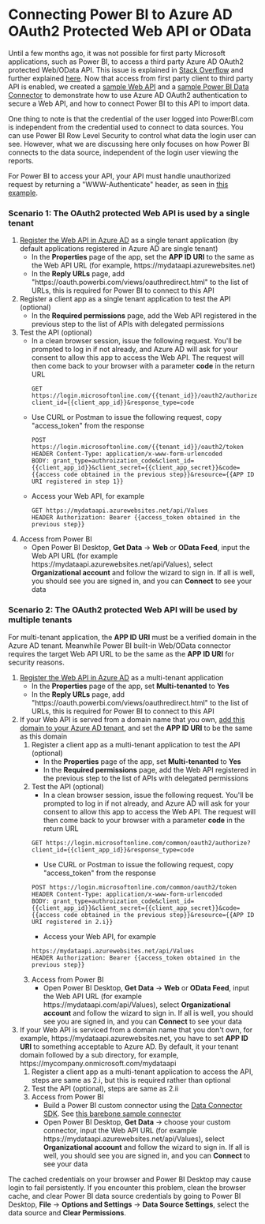# Connecting Power BI to Azure AD OAuth2 Protected Web API or OData

Until a few months ago, it was not possible for first party Microsoft applications, such as Power BI, to access a third party Azure AD OAuth2 protected Web/OData API. This issue is explained in [Stack Overflow](https://stackoverflow.com/questions/28293791/waad-authentication-with-webapi-odata-service-consumed-by-excel-powerquery) and further explained [here](/PowerBIOData/PBIEODataExplained.pdf). Now that access from first party client to third party API is enabled, we created a [sample Web API](/PowerBIOData/Oauth2Odata) and a [sample Power BI Data Connector](/PowerBIOData/OAuth2DataConnector) to demonstrate how to use Azure AD OAuth2 authentication to secure a Web API, and how to connect Power BI to this API to import data. 

One thing to note is that the credential of the user logged into PowerBI.com is independent from the credential used to connect to data sources. You can use Power BI Row Level Security to control what data the login user can see. However, what we are discussing here only focuses on how Power BI connects to the data source, independent of the login user viewing the reports.

For Power BI to access your API, your API must handle unauthorized request by returning a "WWW-Authenticate" header, as seen in [this example](/PowerBIOData/Oauth2Odata/CustomAuthorization.cs).

### Scenario 1: The OAuth2 protected Web API is used by a single tenant
1. [Register the Web API in Azure AD](https://docs.microsoft.com/en-us/azure/active-directory/active-directory-app-registration) as a single tenant application (by default applications registered in Azure AD are single tenant)  
    * In the __Properties__ page of the app, set the __APP ID URI__ to the same as the Web API URL (for example, https://<i></i>mydataapi.azurewebsites.net)  
    * In the __Reply URLs__ page, add "https://<i></i>oauth.powerbi.com/views/oauthredirect.html" to the list of URLs, this is required for Power BI to connect to this API  
2. Register a client app as a single tenant application to test the API (optional)  
    * In the __Required permissions__ page, add the Web API registered in the previous step to the list of APIs with delegated permissions  
3. Test the API (optional)
    * In a clean browser session, issue the following request. You'll be prompted to log in if not already, and Azure AD will ask for your consent to allow this app to access the Web API. The request will then come back to your browser with a parameter __code__ in the return URL
        ```
        GET https://login.microsoftonline.com/{{tenant_id}}/oauth2/authorize?client_id={{client_app_id}}&response_type=code  
        ```
    * Use CURL or Postman to issue the following request, copy "access_token" from the response  
        ```
        POST https://login.microsoftonline.com/{{tenant_id}}/oauth2/token
        HEADER Content-Type: application/x-www-form-urlencoded
        BODY: grant_type=authroization_code&client_id={{client_app_id}}&client_secret={{client_app_secret}}&code={{access code obtained in the previous step}}&resource={{APP ID URI registered in step 1}}  
        ```
    * Access your Web API, for example  
        ```
        GET https://mydataapi.azurewebsites.net/api/Values  
        HEADER Authorization: Bearer {{access_token obtained in the previous step}}  
        ```
4. Access from Power BI  
    * Open Power BI Desktop, __Get Data__ -> __Web__ or __OData Feed__, input the Web API URL (for example https://<i></i>mydataapi.azurewebsites.net/api/Values), select __Organizational account__ and follow the wizard to sign in. If all is well, you should see you are signed in, and you can __Connect__ to see your data  

### Scenario 2: The OAuth2 protected Web API will be used by multiple tenants
For multi-tenant application, the __APP ID URI__ must be a verified domain in the Azure AD tenant. Meanwhile Power BI built-in Web/OData connector requires the target Web API URL to be the same as the __APP ID URI__ for security reasons.
1. [Register the Web API in Azure AD](https://docs.microsoft.com/en-us/azure/active-directory/active-directory-app-registration) as a multi-tenant application
    * In the __Properties__ page of the app, set __Multi-tenanted__ to __Yes__
    * In the __Reply URLs__ page, add "https://<i></i>oauth.powerbi.com/views/oauthredirect.html" to the list of URLs, this is required for Power BI to connect to this API
2. If your Web API is served from a domain name that you own, [add this domain to your Azure AD tenant](https://docs.microsoft.com/en-us/azure/active-directory/add-custom-domain), and set the __APP ID URI__ to be the same as this domain  
    1. Register a client app as a multi-tenant application to test the API (optional)  
        * In the __Properties__ page of the app, set __Multi-tenanted__ to __Yes__
        * In the __Required permissions__ page, add the Web API registered in the previous step to the list of APIs with delegated permissions  
    2. Test the API (optional)  
        * In a clean browser session, issue the following request. You'll be prompted to log in if not already, and Azure AD will ask for your consent to allow this app to access the Web API. The request will then come back to your browser with a parameter __code__ in the return URL
        ```        
        GET https://login.microsoftonline.com/common/oauth2/authorize?client_id={{client_app_id}}&response_type=code
        ```
        * Use CURL or Postman to issue the following request, copy "access_token" from the response  
        ```
        POST https://login.microsoftonline.com/common/oauth2/token
        HEADER Content-Type: application/x-www-form-urlencoded
        BODY: grant_type=authroization_code&client_id={{client_app_id}}&client_secret={{client_app_secret}}&code={{access code obtained in the previous step}}&resource={{APP ID URI registered in 2.i}}
        ```
        * Access your Web API, for example  
        ```
        https://mydataapi.azurewebsites.net/api/Values
        HEADER Authorization: Bearer {{access_token obtained in the previous step}}
        ```
    3. Access from Power BI  
        * Open Power BI Desktop, __Get Data__ -> __Web__ or __OData Feed__, input the Web API URL (for example https://<i></i>mydataapi.com/api/Values), select __Organizational account__ and follow the wizard to sign in. If all is well, you should see you are signed in, and you can __Connect__ to see your data
3. If your Web API is serviced from a domain name that you don't own, for example, https://<i></i>mydataapi.azurewebsites.net, you have to set __APP ID URI__ to something acceptable to Azure AD. By default, it your tenant domain followed by a sub directory, for example, https://<i></i>mycompany.onmicrosoft.com/mydataapi  
    1. Register a client app as a multi-tenant application to access the API, steps are same as 2.i, but this is required rather than optional  
    2. Test the API (optional), steps are same as 2.ii  
    3. Access from Power BI  
        * Build a Power BI custom connector using the [Data Connector SDK](https://github.com/Microsoft/DataConnectors).  See [this barebone sample connector](/PowerBIOData/OAuth2DataConnector) 
        * Open Power BI Desktop, __Get Data__ -> choose your custom connector, input the Web API URL (for example https://<i></i>mydataapi.azurewebsites.net/api/Values), select __Organizational account__ and follow the wizard to sign in. If all is well, you should see you are signed in, and you can __Connect__ to see your data
       
The cached credentials on your browser and Power BI Desktop may cause login to fail persistently. If you encounter this problem, clean the browser cache, and clear Power BI data source credentials by going to Power BI Desktop, __File__ -> __Options and Settings__ -> __Data Source Settings__, select the data source and __Clear Permissions__. 
